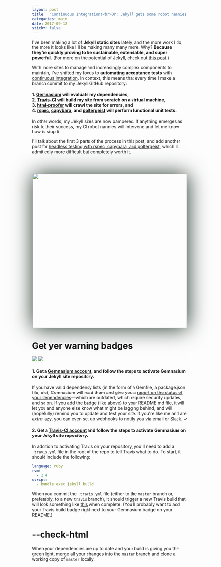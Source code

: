 ```yaml
---
layout: post
title:  "Continuous Integration!<br>Or: Jekyll gets some robot nannies."
categories: main
date: 2017-09-12
sticky: false
---
```



I've been making a lot of **Jekyll static sites** lately, and the more work I do, the more it looks like I'll be making many many more. Why? **Because they're quickly proving to be sustainable, extendable, and super powerful.** (For more on the potential of Jekyll, check out [this post](omekyll).)

With more sites to manage and increasingly complex components to maintain, I've shifted my focus to **automating acceptance tests** with [continuous integration](https://www.atlassian.com/continuous-delivery/continuous-integration-intro). In context, this means that every time I make a branch commit to my Jekyll GitHub repository:

####  1. [Gemnasium](#gemnasium) will evaluate my dependencies, <br>2. [Travis-CI](#travis) will build my site from scratch on a virtual machine, <br> 3. [html-proofer](#html-proofer) will crawl the site for errors, and <br> 4. [rspec](), [capybara](), and [poltergeist]() will perform functional unit tests.

In other words, my Jekyll sites are now pampered. If anything emerges as risk to their success, my CI robot nannies will intervene and let me know how to stop it.

I'll talk about the first 3 parts of the process in this post, and add another post for [headless testing with rspec, capybara, and poltergeist](/notes/headless-test-dynamic-search), which is admittedly more difficult but completely worth it.

<br><br><center><a href="https://en.wikipedia.org/wiki/Daniel_Mr%C3%B3z"><img src="https://i.pinimg.com/736x/cf/51/2d/cf512d30b3916dd255cec4222269f216--solaris-daniel-oconnell.jpg" style="box-shadow: 2px 2px 4pc #23352a" width="500"/></a></center>


# Get yer warning badges
<img src="https://gemnasium.com/badges/github.com/mnyrop/mnyrop.github.io.svg"/> <img src="https://travis-ci.org/mnyrop/mnyrop.github.io.svg?branch=master"/>

<h4 id="gemnasium">1. Get a <a href="https://gemnasium.com/users/sign_up">Gemnasium account</a>, and follow the steps to activate Gemnasium on your Jekyll site repository.</h4>

If you have valid dependency lists (in the form of a Gemfile, a package.json file, etc), Gemnasium will read them and give you a [report on the status of your dependencies](https://gemnasium.com/github.com/mnyrop/mnyrop.github.io)—which are outdated, which require security updates, and so on. If you add the badge (like above) to your README.md file, it will let you and anyone else know what might be lagging behind, and will (hopefully) remind you to update and test your site. If you're like me and are *extra* lazy, you can even set up webhooks to notify you via email or Slack. ✓

<h4 id="travis">2. Get a <a href="https://travis-ci.org">Travis-CI account</a> and follow the steps to activate Gemnasium on your Jekyll site repository.</h4>

In addition to activating Travis on your repository, you'll need to add a `.travis.yml` file in the root of the repo to tell Travis what to do. To start, it should include the following:

```yaml
language: ruby
rvm:
  - 2.4
script:
  - bundle exec jekyll build
```
When you commit the `.travis.yml` file (either to the `master` branch or, preferably, to a new `travis` branch), it should trigger a new Travis build that will look something like [this](https://travis-ci.org/mnyrop/mnyrop.github.io/builds/269849238) when complete. (You'll probably want to add your Travis build badge right next to your Gemnasium badge on your README.)

<h1 id="html-proofer">--check-html</h1>

When your dependencies are up to date and your build is giving you the green light, merge all your changes into the `master` branch and clone a working copy of `master` locally.
